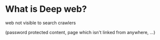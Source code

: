 # What is Deep web?

web not visible to search crawlers

(password protected content, page which isn't linked from anywhere, ...)
